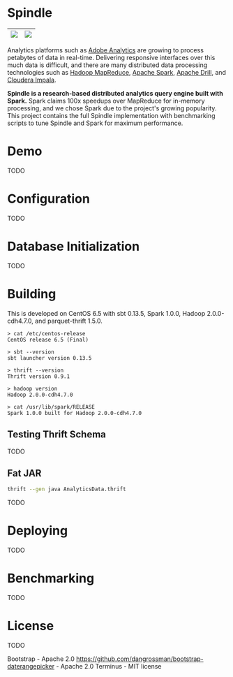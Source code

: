 # Spindle

| ![](https://git.corp.adobe.com/amos/spindle/raw/master/images/architecture.png) | ![](https://git.corp.adobe.com/amos/spindle/raw/master/images/architecture.png) |
|---|---|

Analytics platforms such as [Adobe Analytics][adobe-analytics]
are growing to process petabytes of data in real-time.
Delivering responsive interfaces over this much data is difficult,
and there are many distributed data processing technologies such
as [Hadoop MapReduce][mapreduce], [Apache Spark][spark],
[Apache Drill][drill], and [Cloudera Impala][impala].

**Spindle is a research-based distributed analytics query
engine built with Spark.**
Spark claims 100x speedups over MapReduce for in-memory processing, and
we chose Spark due to the project's growing popularity.
This project contains the full Spindle implementation with
benchmarking scripts to tune Spindle and Spark for maximum performance.

# Demo
TODO

# Configuration
TODO

# Database Initialization
TODO

# Building

This is developed on CentOS 6.5 with
sbt 0.13.5, Spark 1.0.0, Hadoop 2.0.0-cdh4.7.0,
and parquet-thrift 1.5.0.

```
> cat /etc/centos-release
CentOS release 6.5 (Final)

> sbt --version
sbt launcher version 0.13.5

> thrift --version
Thrift version 0.9.1

> hadoop version
Hadoop 2.0.0-cdh4.7.0

> cat /usr/lib/spark/RELEASE
Spark 1.0.0 built for Hadoop 2.0.0-cdh4.7.0
```

## Testing Thrift Schema
TODO

## Fat JAR

```Bash
thrift --gen java AnalyticsData.thrift
```


TODO

# Deploying
TODO

# Benchmarking
TODO

# License
TODO

Bootstrap - Apache 2.0
https://github.com/dangrossman/bootstrap-daterangepicker - Apache 2.0
Terminus - MIT license

[adobe-analytics]: http://www.adobe.com/solutions/digital-analytics.html
[mapreduce]: http://wiki.apache.org/hadoop/MapReduce
[drill]: http://incubator.apache.org/drill/
[impala]: http://www.cloudera.com/content/cloudera/en/products-and-services/cdh/impala.html

[spark]: http://spark.apache.org/
[parquet]: http://parquet.io/
[thrift]: https://thrift.apache.org/
[thrift-guide]: http://diwakergupta.github.io/thrift-missing-guide/
[avro]: http://avro.apache.org/
[parquet-cascading]: https://github.com/Parquet/parquet-mr/blob/master/parquet_cascading.md
[parquet-format]: https://github.com/apache/incubator-parquet-format

[scala]: http://scala-lang.org
[sbt]: http://www.scala-sbt.org/
[spark-parquet-avro]: http://zenfractal.com/2013/08/21/a-powerful-big-data-trio/
[rdd]: http://spark.apache.org/docs/latest/api/scala/index.html#org.apache.spark.rdd.RDD
[sbt-thrift]: https://github.com/bigtoast/sbt-thrift
[sbt-assembly]: https://github.com/sbt/sbt-assembly

[powered-by-spark]: https://cwiki.apache.org/confluence/display/SPARK/Powered+By+Spark
